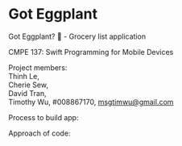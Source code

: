 # Got Eggplant
Got Eggplant? :eggplant: - Grocery list application

CMPE 137: Swift Programming for Mobile Devices

[comment]: <> (This is a comment)
[//]: <> (This is a comment)
[//]: # (This is a comment)

Project members:  
Thinh Le,  
Cherie Sew,  
David Tran,   
Timothy Wu, #008867170, msgtimwu@gmail.com

Process to build app:


Approach of code:

